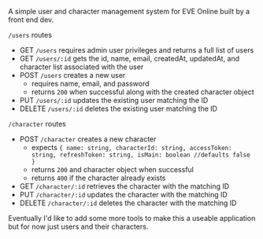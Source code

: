 A simple user and character management system for EVE Online built by a front end dev.

`/users` routes

- GET `/users` requires admin user privileges and returns a full list of users
- GET `/users/:id` gets the id, name, email, createdAt, updatedAt, and character list associated with the user
- POST `/users` creates a new user
  - requires name, email, and password
  - returns `200` when successful along with the created character object
- PUT `/users/:id` updates the existing user matching the ID
- DELETE `/users/:id` deletes the existing user matching the ID

`/character` routes

- POST `/character` creates a new character
  - expects `{
  name: string,
  characterId: string,
  accessToken: string,
  refreshToken: string,
  isMain: boolean //defaults false
}`
  - returns `200` and character object when successful
  - returns `400` if the character already exists
- GET `/character/:id` retrieves the character with the matching ID
- PUT `/character/:id` updates the character with the matching ID
- DELETE `/character/:id` deletes the character with the matching ID

Eventually I'd like to add some more tools to make this a useable application but for now just users and their characters.
